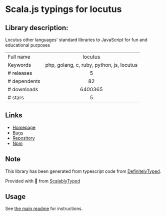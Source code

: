 
# Scala.js typings for locutus


## Library description:
Locutus other languages' standard libraries to JavaScript for fun and educational purposes

|                    |                 |
| ------------------ | :-------------: |
| Full name          | locutus |
| Keywords           | php, golang, c, ruby, python, js, locutus |
| # releases         | 5 |
| # dependents       | 82 |
| # downloads        | 6400365 |
| # stars            | 5 |

## Links
- [Homepage](https://locutus.io)
- [Bugs](https://github.com/locutusjs/locutus/issues)
- [Repository](https://github.com/locutusjs/locutus)
- [Npm](https://www.npmjs.com/package/locutus)
    


## Note
This library has been generated from typescript code from [DefinitelyTyped](https://definitelytyped.org).

Provided with :purple_heart: from [ScalablyTyped](https://github.com/oyvindberg/ScalablyTyped)

## Usage
See [the main readme](../../readme.md) for instructions.


